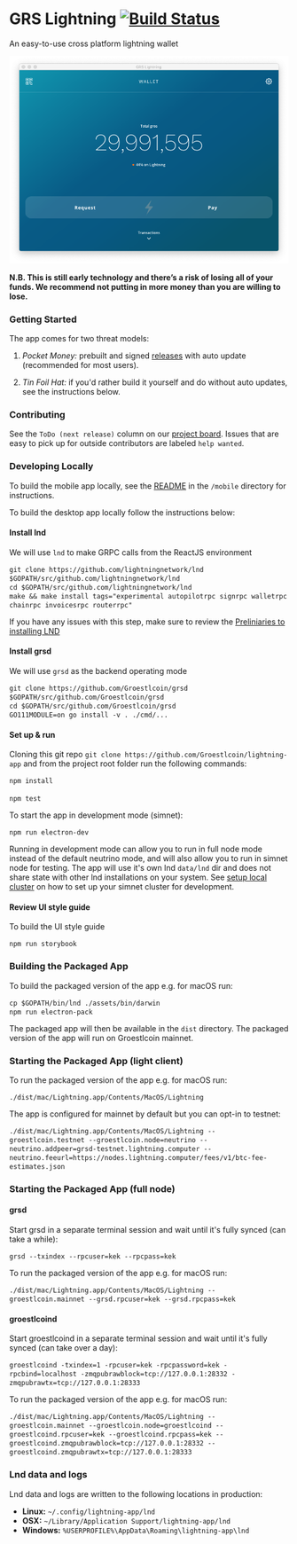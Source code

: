 GRS Lightning [![Build Status](https://travis-ci.org/Groestlcoin/lightning-app.svg?branch=master)](https://travis-ci.org/Groestlcoin/lightning-app)
==========

An easy-to-use cross platform lightning wallet

![Screenshot](https://github.com/Groestlcoin/lightning-app/blob/5f2620d1e99ed1372985fec2063066236e4c16d9/assets/screenshot.png)

**N.B. This is still early technology and there’s a risk of losing all of your funds. We recommend not putting in more money than you are willing to lose.**

### Getting Started

The app comes for two threat models:

1. *Pocket Money:* prebuilt and signed [releases](https://github.com/Groestlcoin/lightning-app/releases) with auto update (recommended for most users).

2. *Tin Foil Hat:* if you'd rather build it yourself and do without auto updates, see the instructions below.

### Contributing

See the `ToDo (next release)` column on our [project board](https://github.com/Groestlcoin/lightning-app/projects/1?fullscreen=true). Issues that are easy to pick up for outside contributors are labeled `help wanted`.

### Developing Locally

To build the mobile app locally, see the [README](https://github.com/Groestlcoin/lightning-app/blob/master/mobile/README.md) in the `/mobile` directory for instructions.

To build the desktop app locally follow the instructions below:

#### Install lnd
We will use `lnd` to make GRPC calls from the ReactJS environment
```
git clone https://github.com/lightningnetwork/lnd $GOPATH/src/github.com/lightningnetwork/lnd
cd $GOPATH/src/github.com/lightningnetwork/lnd
make && make install tags="experimental autopilotrpc signrpc walletrpc chainrpc invoicesrpc routerrpc"
```
If you have any issues with this step, make sure to review the [Preliniaries to installing LND](https://github.com/lightningnetwork/lnd/blob/master/docs/INSTALL.md#preliminaries)

#### Install grsd
We will use `grsd` as the backend operating mode
```
git clone https://github.com/Groestlcoin/grsd $GOPATH/src/github.com/Groestlcoin/grsd
cd $GOPATH/src/github.com/Groestlcoin/grsd
GO111MODULE=on go install -v . ./cmd/...
```

#### Set up & run
Cloning this git repo `git clone https://github.com/Groestlcoin/lightning-app` and from the project root folder run the following commands:
```
npm install

npm test
```

To start the app in development mode (simnet):
```
npm run electron-dev
```

Running in development mode can allow you to run in full node mode instead of the default neutrino mode, and will also allow you to run in simnet node for testing. The app will use it's own lnd `data/lnd` dir and does not share state with other lnd installations on your system. See [setup local cluster](https://github.com/Groestlcoin/lightning-app/blob/master/assets/script/setup_local_cluster.md) on how to set up your simnet cluster for development.

#### Review UI style guide

To build the UI style guide
```
npm run storybook
```

### Building the Packaged App

To build the packaged version of the app e.g. for macOS run:
```
cp $GOPATH/bin/lnd ./assets/bin/darwin
npm run electron-pack
```

The packaged app will then be available in the `dist` directory. The packaged version of the app will run on Groestlcoin mainnet.

### Starting the Packaged App (light client)

To run the packaged version of the app e.g. for macOS run:
```
./dist/mac/Lightning.app/Contents/MacOS/Lightning
```

The app is configured for mainnet by default but you can opt-in to testnet:
```
./dist/mac/Lightning.app/Contents/MacOS/Lightning --groestlcoin.testnet --groestlcoin.node=neutrino --neutrino.addpeer=grsd-testnet.lightning.computer --neutrino.feeurl=https://nodes.lightning.computer/fees/v1/btc-fee-estimates.json
```

### Starting the Packaged App (full node)

#### grsd
Start grsd in a separate terminal session and wait until it's fully synced (can take a while):
```
grsd --txindex --rpcuser=kek --rpcpass=kek
```

To run the packaged version of the app e.g. for macOS run:
```
./dist/mac/Lightning.app/Contents/MacOS/Lightning --groestlcoin.mainnet --grsd.rpcuser=kek --grsd.rpcpass=kek
```

#### groestlcoind
Start groestlcoind in a separate terminal session and wait until it's fully synced (can take over a day):
```
groestlcoind -txindex=1 -rpcuser=kek -rpcpassword=kek -rpcbind=localhost -zmqpubrawblock=tcp://127.0.0.1:28332 -zmqpubrawtx=tcp://127.0.0.1:28333
```

To run the packaged version of the app e.g. for macOS run:
```
./dist/mac/Lightning.app/Contents/MacOS/Lightning --groestlcoin.mainnet --groestlcoin.node=groestlcoind --groestlcoind.rpcuser=kek --groestlcoind.rpcpass=kek --groestlcoind.zmqpubrawblock=tcp://127.0.0.1:28332 --groestlcoind.zmqpubrawtx=tcp://127.0.0.1:28333
```

### Lnd data and logs
Lnd data and logs are written to the following locations in production:

* **Linux:** `~/.config/lightning-app/lnd`
* **OSX:** `~/Library/Application Support/lightning-app/lnd`
* **Windows:** `%USERPROFILE%\AppData\Roaming\lightning-app\lnd`
